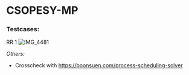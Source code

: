 # CSOPESY-MP

### Testcases:
RR 1
![IMG_4481](https://github.com/jerichosy/CSOPESY-MP/assets/69558553/a0c12caa-4d76-41d5-b109-6c7daaa9bb84)

_Others:_
- Crosscheck with https://boonsuen.com/process-scheduling-solver
